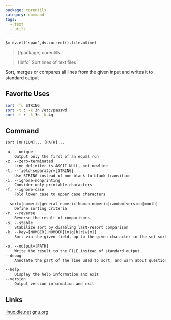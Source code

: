 ```yaml
---
package: coreutils
category: command
tags:
  - text
  - utils
---
```


`$= dv.el('span',dv.current().file.mtime)`
> [!package] coreutils

> [!info] Sort lines of text files

Sort, merges or compares all lines from the given input and writes it to standard output

## Favorite Uses
```sh
sort -fu STRING
sort -t : -k 3n /etc/passwd
sort -t : -k 3n -k 4g
```

## Command
```txt
sort [OPTION]... [PATH]...

-u, --unique
	Output only the first of an equal run
-z, --zero-terminated
	Line delimiter is ASCII NULL, not newline
-t, --field-separator=[STRING]
	Use STRING instead of non-blank to blank transition
-i, --ignore-nonprinting
	Consider only printable characters
-f, --ignore-case
	Fold lower case to upper case characters

--sort=[numeric|general-numeric|human-numeric|random|version|month]
	Define sorting criteria
-r, --reverse
	Reverse the result of comparisons
-s, --stable
	Stabilize sort by disabling last-resort comparison
-k, --key=[NUMBER[.NUMBER][n|g|h|r|v|m]]
	Sort via the given field, up to the given character in the set sorting criteria

-o, --output=[PATH]
	Write the result to the FILE instead of standard output
--debug
	Annotate the part of the line used to sort, and warn about questionable usage to standard error

--help
	Display the help information and exit 
--version
	Output version information and exit
```

## Links
[linux.die.net](https://linux.die.net/man/1/sort)
[gnu.org](https://www.gnu.org/software/coreutils/manual/html_node/sort-invocation.html#sort-invocation)
